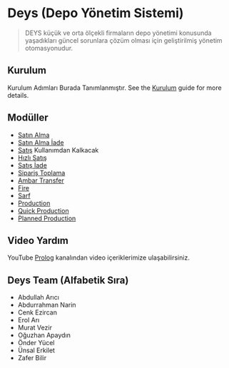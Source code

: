 # Deys (Depo Yönetim Sistemi)

> DEYS küçük ve orta ölçekli firmaların depo yönetimi konusunda yaşadıkları güncel 
sorunlara çözüm olması için geliştirilmiş yönetim otomasyonudur.

## Kurulum

Kurulum Adımları Burada Tanımlanmıştır.
See the [Kurulum](setup.md) guide for more details.


## Modüller

- [Satın Alma](purchase.md)
- [Satın Alma İade](purchasereturn.md)
- [Satış](sales.md)  Kullanımdan Kalkacak 
- [Hızlı Satış ](quicksales.md)
- [Satış İade ](saleseturn.md)
- [Sipariş Toplama ](ordercollect.md)
- [Ambar Transfer](warehousetrn.md)
- [Fire](waste.md)
- [Sarf](consumption.md)
- [Production](production.md)
- [Quick Production](quickproduction.md)
- [Planned Production](plannedproduction.md)


## Video Yardım

YouTube [Prolog](https://www.youtube.com/c/PrologYaz%C4%B1l%C4%B1m) kanalından video içeriklerimize ulaşabilirsiniz.


## Deys Team (Alfabetik Sıra)

* Abdullah Arıcı
* Abdurrahman Narin
* Cenk Ezircan
* Erol Arı
* Murat Vezir
* Oğuzhan Apaydın
* Önder Yücel
* Ünsal Erkilet
* Zafer Bilir

